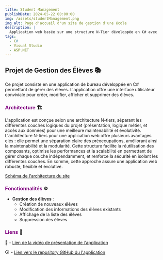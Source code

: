 ```yaml
---
title: Student Management
publishDate: 2024-05-22 00:00:00
img: /assets/studentManagement.png
img_alt: Page d'accueil d'un site de gestion d'une école
description: |
  Application web basée sur une structure N-Tier développée en C# avec l'IDE Visual Studio.
tags:
  - C#
  - Visual Studio
  - ASP.NET
---
```


## Projet de Gestion des Élèves 📚

Ce projet consiste en une application de bureau développée en C# permettant de gérer des élèves. L'application offre une interface utilisateur conviviale pour créer, modifier, afficher et supprimer des élèves.


### <font color="purple">Architecture</font> 🏗️

L'application est conçue selon une architecture N-tiers, séparant les différentes couches logiques du projet (présentation, logique métier, et accès aux données) pour une meilleure maintenabilité et évolutivité.
L'architecture N-tiers pour une application web offre plusieurs avantages clés : elle permet une séparation claire des préoccupations, améliorant ainsi la maintenabilité et la modularité. Cette structure facilite la réutilisation des composants, optimise les performances et la scalabilité en permettant de gérer chaque couche indépendamment, et renforce la sécurité en isolant les différentes couches. En somme, cette approche assure une application web robuste, flexible et évolutive.

<a href="https://github.com/N-BLET/ArchiNtier/blob/main/SchemaArchi/ArchitNtiersSite.pdf" target="_blank">Schéma de l'architecture du site</a>



### <font color="purple">Fonctionnalités</font> ⚙️

- **Gestion des élèves :**
  - Création de nouveaux élèves
  - Modification des informations des élèves existants
  - Affichage de la liste des élèves
  - Suppression des élèves

### <font color="purple">Liens</font> 🔗
🎥 - <a href="https://1drv.ms/v/s!Anvag74D4iR_p24CP9XDnFgnAraP?e=QTaXM3" target="_blank">Lien de la vidéo de présentation de l'application</a>

<img src="https://github.githubassets.com/images/icons/emoji/octocat.png" alt="GitHub" width="15" height="15"> - <a href="https://github.com/N-BLET/TdCDA/" target="_blank">Lien vers le repository GitHub du l'application</a>
